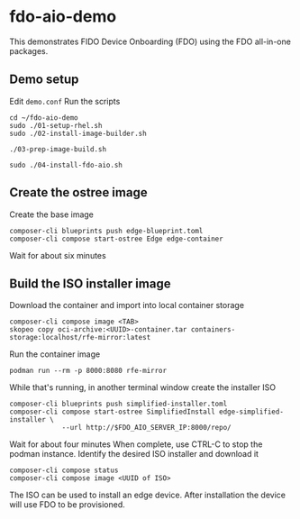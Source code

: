 # fdo-aio-demo
This demonstrates FIDO Device Onboarding (FDO) using the FDO
all-in-one packages.

## Demo setup
Edit `demo.conf`
Run the scripts

    cd ~/fdo-aio-demo
    sudo ./01-setup-rhel.sh
    sudo ./02-install-image-builder.sh

    ./03-prep-image-build.sh

    sudo ./04-install-fdo-aio.sh

## Create the ostree image
Create the base image

    composer-cli blueprints push edge-blueprint.toml
    composer-cli compose start-ostree Edge edge-container

Wait for about six minutes

## Build the ISO installer image
Download the container and import into local container storage

    composer-cli compose image <TAB>
    skopeo copy oci-archive:<UUID>-container.tar containers-storage:localhost/rfe-mirror:latest

Run the container image

    podman run --rm -p 8000:8080 rfe-mirror

While that's running, in another terminal window create the installer
ISO

    composer-cli blueprints push simplified-installer.toml
    composer-cli compose start-ostree SimplifiedInstall edge-simplified-installer \
                 --url http://$FDO_AIO_SERVER_IP:8000/repo/ 

Wait for about four minutes
When complete, use CTRL-C to stop the podman instance. Identify the
desired ISO installer and download it

    composer-cli compose status
    composer-cli compose image <UUID of ISO>

The ISO can be used to install an edge device. After installation
the device will use FDO to be provisioned.

